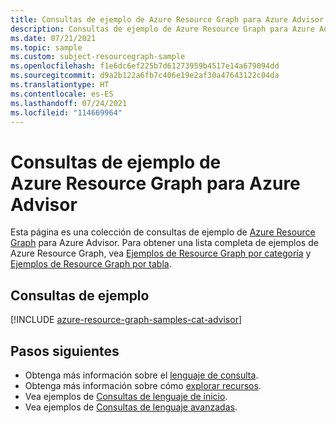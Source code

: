 ```yaml
---
title: Consultas de ejemplo de Azure Resource Graph para Azure Advisor
description: Consultas de ejemplo de Azure Resource Graph para Azure Advisor en las que se muestra el uso de tipos de recursos y tablas para acceder a recursos y propiedades relacionados con Azure Advisor.
ms.date: 07/21/2021
ms.topic: sample
ms.custom: subject-resourcegraph-sample
ms.openlocfilehash: f1e6dc6ef225b7d61273959b4517e14a679094dd
ms.sourcegitcommit: d9a2b122a6fb7c406e19e2af30a47643122c04da
ms.translationtype: HT
ms.contentlocale: es-ES
ms.lasthandoff: 07/24/2021
ms.locfileid: "114669964"
---
```

# <a name="azure-resource-graph-sample-queries-for-azure-advisor"></a>Consultas de ejemplo de Azure Resource Graph para Azure Advisor

Esta página es una colección de consultas de ejemplo de [Azure Resource Graph](../governance/resource-graph/overview.md) para Azure Advisor. Para obtener una lista completa de ejemplos de Azure Resource Graph, vea [Ejemplos de Resource Graph por categoría](../governance/resource-graph/samples/samples-by-category.md) y [Ejemplos de Resource Graph por tabla](../governance/resource-graph/samples/samples-by-table.md).

## <a name="sample-queries"></a>Consultas de ejemplo

[!INCLUDE [azure-resource-graph-samples-cat-advisor](../../includes/resource-graph/samples/bycat/azure-advisor.md)]

## <a name="next-steps"></a>Pasos siguientes

- Obtenga más información sobre el [lenguaje de consulta](../governance/resource-graph/concepts/query-language.md).
- Obtenga más información sobre cómo [explorar recursos](../governance/resource-graph/concepts/explore-resources.md).
- Vea ejemplos de [Consultas de lenguaje de inicio](../governance/resource-graph/samples/starter.md).
- Vea ejemplos de [Consultas de lenguaje avanzadas](../governance/resource-graph/samples/advanced.md).
